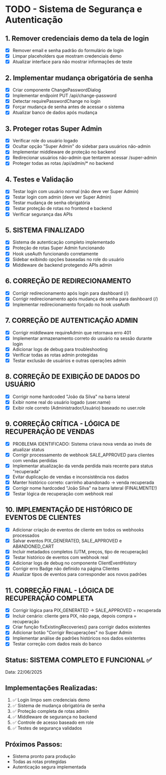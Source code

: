 # TODO - Sistema de Segurança e Autenticação

## 1. Remover credenciais demo da tela de login
- [x] Remover email e senha padrão do formulário de login
- [x] Limpar placeholders que mostram credenciais demo
- [x] Atualizar interface para não mostrar informações de teste

## 2. Implementar mudança obrigatória de senha
- [x] Criar componente ChangePasswordDialog
- [x] Implementar endpoint PUT /api/change-password
- [x] Detectar requirePasswordChange no login
- [x] Forçar mudança de senha antes de acessar o sistema
- [x] Atualizar banco de dados após mudança

## 3. Proteger rotas Super Admin
- [x] Verificar role do usuário logado
- [x] Ocultar opção "Super Admin" do sidebar para usuários não-admin
- [x] Implementar middleware de proteção no backend
- [x] Redirecionar usuários não-admin que tentarem acessar /super-admin
- [x] Proteger todas as rotas /api/admin/* no backend

## 4. Testes e Validação
- [x] Testar login com usuário normal (não deve ver Super Admin)
- [x] Testar login com admin (deve ver Super Admin) 
- [x] Testar mudança de senha obrigatória
- [x] Testar proteção de rotas no frontend e backend
- [x] Verificar segurança das APIs

## 5. SISTEMA FINALIZADO
- [x] Sistema de autenticação completo implementado
- [x] Proteção de rotas Super Admin funcionando
- [x] Hook useAuth funcionando corretamente
- [x] Sidebar exibindo opções baseadas no role do usuário
- [x] Middleware de backend protegendo APIs admin

## 6. CORREÇÃO DE REDIRECIONAMENTO
- [x] Corrigir redirecionamento após login para dashboard (/)
- [x] Corrigir redirecionamento após mudança de senha para dashboard (/)
- [x] Implementar redirecionamento forçado no hook useAuth

## 7. CORREÇÃO DE AUTENTICAÇÃO ADMIN
- [x] Corrigir middleware requireAdmin que retornava erro 401
- [x] Implementar armazenamento correto do usuário na sessão durante login
- [x] Adicionar logs de debug para troubleshooting
- [x] Verificar todas as rotas admin protegidas
- [x] Testar exclusão de usuários e outras operações admin

## 8. CORREÇÃO DE EXIBIÇÃO DE DADOS DO USUÁRIO
- [x] Corrigir nome hardcoded "João da Silva" na barra lateral
- [x] Exibir nome real do usuário logado (user.name)
- [x] Exibir role correto (Administrador/Usuário) baseado no user.role

## 9. CORREÇÃO CRÍTICA - LÓGICA DE RECUPERAÇÃO DE VENDAS
- [x] PROBLEMA IDENTIFICADO: Sistema criava nova venda ao invés de atualizar status
- [x] Corrigir processamento de webhook SALE_APPROVED para clientes com vendas perdidas
- [x] Implementar atualização da venda perdida mais recente para status "recuperada"
- [x] Evitar duplicação de vendas e inconsistência nos dados
- [x] Manter histórico correto: carrinho abandonado → venda recuperada
- [x] Corrigir nome hardcoded "João Silva" na barra lateral (FINALMENTE!)
- [x] Testar lógica de recuperação com webhook real

## 10. IMPLEMENTAÇÃO DE HISTÓRICO DE EVENTOS DE CLIENTES
- [x] Adicionar criação de eventos de cliente em todos os webhooks processados
- [x] Salvar eventos PIX_GENERATED, SALE_APPROVED e ABANDONED_CART
- [x] Incluir metadados completos (UTM, preços, tipo de recuperação)
- [x] Testar histórico de eventos com webhook real
- [x] Adicionar logs de debug no componente ClientEventHistory
- [x] Corrigir erro Badge não definido na página Clientes
- [x] Atualizar tipos de eventos para corresponder aos novos padrões

## 11. CORREÇÃO FINAL - LÓGICA DE RECUPERAÇÃO COMPLETA
- [x] Corrigir lógica para PIX_GENERATED → SALE_APPROVED = recuperada
- [x] Incluir cenário: cliente gera PIX, não paga, depois compra = recuperação
- [x] Criar função fixExistingRecoveries() para corrigir dados existentes
- [x] Adicionar botão "Corrigir Recuperações" no Super Admin
- [x] Implementar análise de padrões históricos nos dados existentes
- [x] Testar correção com dados reais do banco

## Status: SISTEMA COMPLETO E FUNCIONAL ✅
Data: 22/06/2025

## Implementações Realizadas:
1. ✅ Login limpo sem credenciais demo
2. ✅ Sistema de mudança obrigatória de senha
3. ✅ Proteção completa de rotas admin
4. ✅ Middleware de segurança no backend
5. ✅ Controle de acesso baseado em role
6. ✅ Testes de segurança validados

## Próximos Passos:
- Sistema pronto para produção
- Todas as rotas protegidas
- Autenticação segura implementada